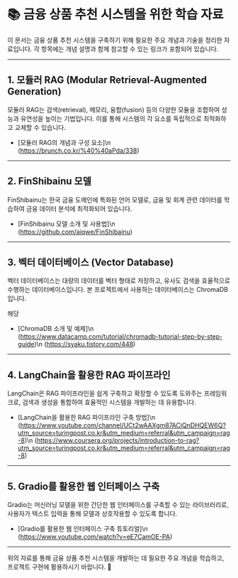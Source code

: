 # 📚 금융 상품 추천 시스템을 위한 학습 자료

이 문서는 금융 상품 추천 시스템을 구축하기 위해 필요한 주요 개념과 기술을 정리한 자료입니다. 각 항목에는 개념 설명과 함께 참고할 수 있는 링크가 포함되어 있습니다.

---

## 1. 모듈러 RAG (Modular Retrieval-Augmented Generation)

모듈러 RAG는 검색(retrieval), 메모리, 융합(fusion) 등의 다양한 모듈을 조합하여 성능과 유연성을 높이는 기법입니다. 이를 통해 시스템의 각 요소를 독립적으로 최적화하고 교체할 수 있습니다.

- [모듈러 RAG의 개념과 구성 요소]\n
(https://brunch.co.kr/%40%40aPda/338)

---

## 2. FinShibainu 모델

FinShibainu는 한국 금융 도메인에 특화된 언어 모델로, 금융 및 회계 관련 데이터를 학습하여 금융 데이터 분석에 최적화되어 있습니다.

- [FinShibainu 모델 소개 및 사용법]\n
(https://github.com/aiqwe/FinShibainu)

---

## 3. 벡터 데이터베이스 (Vector Database)

벡터 데이터베이스는 대량의 데이터를 벡터 형태로 저장하고, 유사도 검색을 효율적으로 수행하는 데이터베이스입니다. 본 프로젝트에서 사용하는 데이터베이스는 ChromaDB입니다.

해당
- [ChromaDB 소개 및 예제]\n
(https://www.datacamp.com/tutorial/chromadb-tutorial-step-by-step-guide)\n
(https://syaku.tistory.com/448)

---

## 4. LangChain을 활용한 RAG 파이프라인

LangChain은 RAG 파이프라인을 쉽게 구축하고 확장할 수 있도록 도와주는 프레임워크로, 검색과 생성을 통합하여 효율적인 시스템을 개발하는 데 유용합니다.

- [LangChain을 활용한 RAG 파이프라인 구축 방법]\n
(https://www.youtube.com/channel/UCt2wAAXgm87ACiQnDHQEW6Q?utm_source=turingpost.co.kr&utm_medium=referral&utm_campaign=rag-8)\n
(https://www.coursera.org/projects/introduction-to-rag?utm_source=turingpost.co.kr&utm_medium=referral&utm_campaign=rag-8)

---

## 5. Gradio를 활용한 웹 인터페이스 구축

Gradio는 머신러닝 모델을 위한 간단한 웹 인터페이스를 구축할 수 있는 라이브러리로, 사용자가 텍스트 입력을 통해 모델과 상호작용할 수 있도록 합니다.

- [Gradio를 활용한 웹 인터페이스 구축 튜토리얼]\n
(https://www.youtube.com/watch?v=eE7CamOE-PA)

---

위의 자료를 통해 금융 상품 추천 시스템을 개발하는 데 필요한 주요 개념을 학습하고, 프로젝트 구현에 활용하시기 바랍니다. 🚀